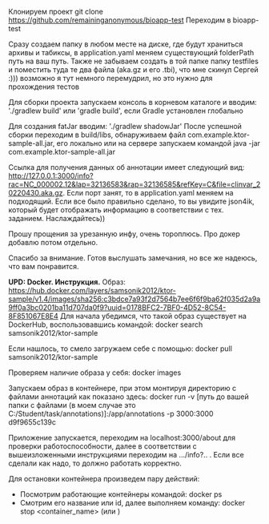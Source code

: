 Клонируем проект git clone https://github.com/remaininganonymous/bioapp-test
Переходим в bioapp-test

Сразу создаем папку в любом месте на диске, где будут храниться архивы и табиксы, в application.yaml меняем существующий folderPath путь на ваш путь. Также не забываем создать в той папке папку testfiles и поместить туда те два файла (aka.gz и его .tbi), что мне скинул Сергей :)))
возможно я тут немного перемудрил, но это нужно для прохождения тестов

Для сборки проекта запускаем консоль в корневом каталоге и вводим:
'./gradlew build' или 'gradle build', если Gradle установлен глобально

Для создания fatJar вводим:
'./gradlew shadowJar'
После успешной сборки переходим в build/libs, обнаруживаем файл com.example.ktor-sample-all.jar, его локально или на сервере запускаем командой java -jar com.example.ktor-sample-all.jar

Ссылка для получения данных об аннотации имеет следующий вид: http://127.0.0.1:3000/info?rac=NC_000002.12&lap=32136583&rap=32136585&refKey=C&file=clinvar_20220430.aka.gz. Если порт занят, то в application.yaml меняем на подходящий. Если все было правильно сделано, то вы увидите json4ik, который будет отображать информацию в соответствии с тех. заданием. Наслаждайтесь))

Прошу прощения за урезанную инфу, очень тороплюсь. Про докер добавлю потом отдельно. 

Спасибо за внимание. Готов выслушать замечания, но все же надеюсь, что вам понравится.

**UPD: Docker. Инструкция.**
Образ: https://hub.docker.com/layers/samsonik2012/ktor-sample/v1.4/images/sha256:c3bdce7a93f2d7564b7ee6f6f9ba62f035d2a9a9ff0a3bc0201ba11d707da0f9?uuid=0178BFC2-7BF0-4D52-8C54-8F851067E8E4
Для начала убедимся, что такой образ существует на DockerHub, воспользовавшись командой:
docker search samsonik2012/ktor-sample

Если нашлось, то смело загружаем себе с помощью:
docker pull samsonik2012/ktor-sample

Проверяем наличие образа у себя:
docker images

Запускаем образ в контейнере, при этом монтируя директорию с файлами аннотаций как показано здесь:
docker run -v [путь до вашей папки с файлами (в моем случае это C:/Student/task/annotations)]:/app/annotations -p 3000:3000 d9f9655c139c

Приложение запускается, переходим на localhost:3000/about для проверки работоспособности, далее в соответствии с вышеизложенными инструкциями переходим на .../info?.. . Если все сделали как надо, то должно работать корректно.

Для остановки контейнера произведем пару действий:
 - Посмотрим работающие контейнеры командой:
docker ps
 - Смотрим его название или id, далее выполняем команду:
docker stop <container_name> (или <container-id>)
